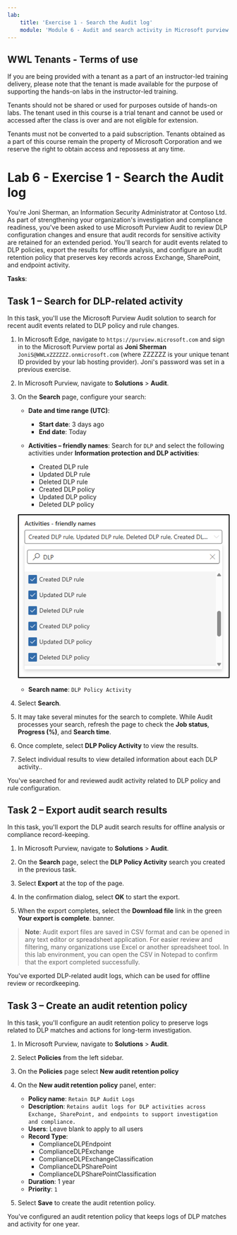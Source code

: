 ```yaml
---
lab:
    title: 'Exercise 1 - Search the Audit log'
    module: 'Module 6 - Audit and search activity in Microsoft purview'
---
```


## WWL Tenants - Terms of use

If you are being provided with a tenant as a part of an instructor-led training delivery, please note that the tenant is made available for the purpose of supporting the hands-on labs in the instructor-led training.

Tenants should not be shared or used for purposes outside of hands-on labs. The tenant used in this course is a trial tenant and cannot be used or accessed after the class is over and are not eligible for extension.

Tenants must not be converted to a paid subscription. Tenants obtained as a part of this course remain the property of Microsoft Corporation and we reserve the right to obtain access and repossess at any time.

# Lab 6 - Exercise 1 - Search the Audit log

You're Joni Sherman, an Information Security Administrator at Contoso Ltd. As part of strengthening your organization's investigation and compliance readiness, you've been asked to use Microsoft Purview Audit to review DLP configuration changes and ensure that audit records for sensitive activity are retained for an extended period. You'll search for audit events related to DLP policies, export the results for offline analysis, and configure an audit retention policy that preserves key records across Exchange, SharePoint, and endpoint activity.

**Tasks**:

## Task 1 – Search for DLP-related activity

In this task, you'll use the Microsoft Purview Audit solution to search for recent audit events related to DLP policy and rule changes.

1. In Microsoft Edge, navigate to `https://purview.microsoft.com` and sign in to the Microsoft Purview portal as **Joni Sherman** `JoniS@WWLxZZZZZZ.onmicrosoft.com` (where ZZZZZZ is your unique tenant ID provided by your lab hosting provider). Joni's password was set in a previous exercise.

1. In Microsoft Purview, navigate to **Solutions** > **Audit**.

1. On the **Search** page, configure your search:

   - **Date and time range (UTC)**:

     - **Start date**: 3 days ago
     - **End date**: Today

   - **Activities – friendly names**: Search for `DLP` and select the following activities under **Information protection and DLP activities**:

     - Created DLP rule
     - Updated DLP rule
     - Deleted DLP rule
     - Created DLP policy
     - Updated DLP policy
     - Deleted DLP policy

   ![Screenshot showing the DLP activities to select in Audit.](../Media/audit-dlp-search.png)

   - **Search name**: `DLP Policy Activity`

1. Select **Search**.

1. It may take several minutes for the search to complete. While Audit processes your search, refresh the page to check the **Job status**, **Progress (%)**, and **Search time**.

1. Once complete, select **DLP Policy Activity** to view the results.

1. Select individual results to view detailed information about each DLP activity..

You've searched for and reviewed audit activity related to DLP policy and rule configuration.

## Task 2 – Export audit search results

In this task, you'll export the DLP audit search results for offline analysis or compliance record-keeping.

1. In Microsoft Purview, navigate to **Solutions** > **Audit**.

1. On the **Search** page, select the **DLP Policy Activity** search you created in the previous task.

1. Select **Export** at the top of the page.

1. In the confirmation dialog, select **OK** to start the export.

1. When the export completes, select the **Download file** link in the green **Your export is complete**. banner.

> **Note**: Audit export files are saved in CSV format and can be opened in any text editor or spreadsheet application. For easier review and filtering, many organizations use Excel or another spreadsheet tool. In this lab environment, you can open the CSV in Notepad to confirm that the export completed successfully.

You've exported DLP-related audit logs, which can be used for offline review or recordkeeping.

## Task 3 – Create an audit retention policy

In this task, you'll configure an audit retention policy to preserve logs related to DLP matches and actions for long-term investigation.

1. In Microsoft Purview, navigate to **Solutions** > **Audit**.

1. Select **Policies** from the left sidebar.

1. On the **Policies** page select **New audit retention policy**

1. On the **New audit retention policy** panel, enter:

   - **Policy name**: `Retain DLP Audit Logs`
   - **Description**: `Retains audit logs for DLP activities across Exchange, SharePoint, and endpoints to support investigation and compliance.`
   - **Users**: Leave blank to apply to all users
   - **Record Type**:
      - ComplianceDLPEndpoint
      - ComplianceDLPExchange
      - ComplianceDLPExchangeClassification
      - ComplianceDLPSharePoint
      - ComplianceDLPSharePointClassification
   - **Duration**: 1 year
   - **Priority**: `1`

1. Select **Save** to create the audit retention policy.

You've configured an audit retention policy that keeps logs of DLP matches and activity for one year.
